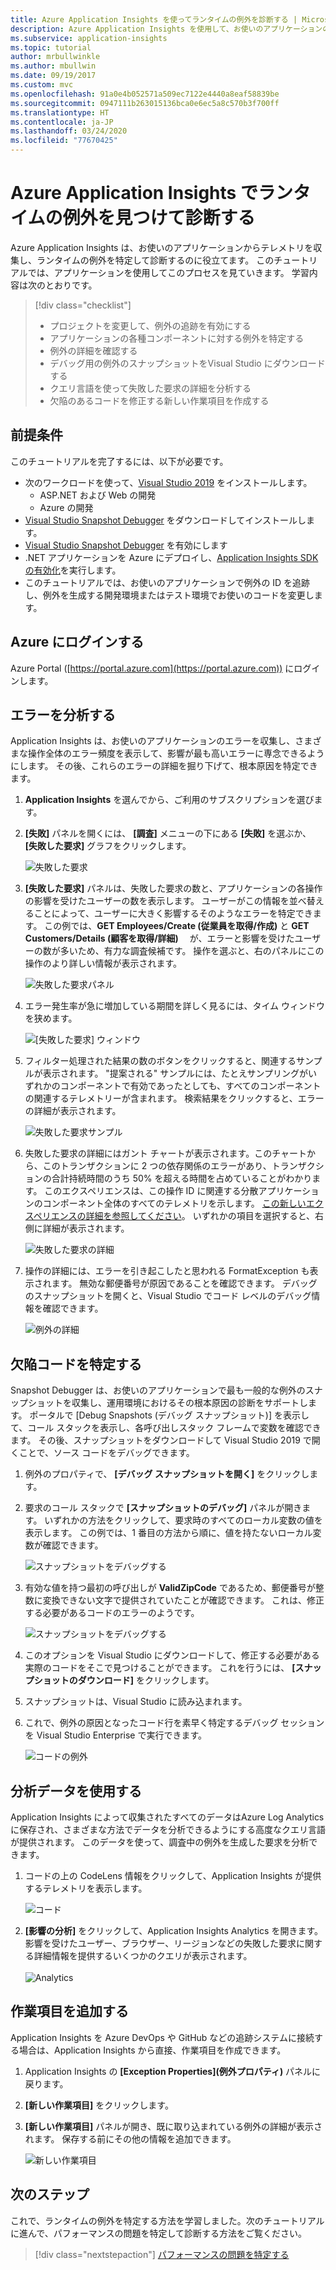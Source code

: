 ```yaml
---
title: Azure Application Insights を使ってランタイムの例外を診断する | Microsoft Docs
description: Azure Application Insights を使用して、お使いのアプリケーションのランタイムの例外を見つけて診断するチュートリアルです。
ms.subservice: application-insights
ms.topic: tutorial
author: mrbullwinkle
ms.author: mbullwin
ms.date: 09/19/2017
ms.custom: mvc
ms.openlocfilehash: 91a0e4b052571a509ec7122e4440a8eaf58839be
ms.sourcegitcommit: 0947111b263015136bca0e6ec5a8c570b3f700ff
ms.translationtype: HT
ms.contentlocale: ja-JP
ms.lasthandoff: 03/24/2020
ms.locfileid: "77670425"
---
```

# <a name="find-and-diagnose-run-time-exceptions-with-azure-application-insights"></a>Azure Application Insights でランタイムの例外を見つけて診断する

Azure Application Insights は、お使いのアプリケーションからテレメトリを収集し、ランタイムの例外を特定して診断するのに役立てます。  このチュートリアルでは、アプリケーションを使用してこのプロセスを見ていきます。  学習内容は次のとおりです。

> [!div class="checklist"]
> * プロジェクトを変更して、例外の追跡を有効にする
> * アプリケーションの各種コンポーネントに対する例外を特定する
> * 例外の詳細を確認する
> * デバッグ用の例外のスナップショットをVisual Studio にダウンロードする
> * クエリ言語を使って失敗した要求の詳細を分析する
> * 欠陥のあるコードを修正する新しい作業項目を作成する


## <a name="prerequisites"></a>前提条件

このチュートリアルを完了するには、以下が必要です。

- 次のワークロードを使って、[Visual Studio 2019](https://www.visualstudio.com/downloads/) をインストールします。
    - ASP.NET および Web の開発
    - Azure の開発
- [Visual Studio Snapshot Debugger](https://aka.ms/snapshotdebugger) をダウンロードしてインストールします。
- [Visual Studio Snapshot Debugger](https://docs.microsoft.com/azure/application-insights/app-insights-snapshot-debugger) を有効にします
- .NET アプリケーションを Azure にデプロイし、[Application Insights SDK の有効化](../../azure-monitor/app/asp-net.md)を実行します。 
- このチュートリアルでは、お使いのアプリケーションで例外の ID を追跡し、例外を生成する開発環境またはテスト環境でお使いのコードを変更します。 

## <a name="log-in-to-azure"></a>Azure にログインする
Azure Portal ([https://portal.azure.com](https://portal.azure.com)) にログインします。


## <a name="analyze-failures"></a>エラーを分析する
Application Insights は、お使いのアプリケーションのエラーを収集し、さまざまな操作全体のエラー頻度を表示して、影響が最も高いエラーに専念できるようにします。  その後、これらのエラーの詳細を掘り下げて、根本原因を特定できます。   

1. **Application Insights** を選んでから、ご利用のサブスクリプションを選びます。  
2. **[失敗]** パネルを開くには、 **[調査]** メニューの下にある **[失敗]** を選ぶか、 **[失敗した要求]** グラフをクリックします。

    ![失敗した要求](media/tutorial-runtime-exceptions/failed-requests.png)

3. **[失敗した要求]** パネルは、失敗した要求の数と、アプリケーションの各操作の影響を受けたユーザーの数を表示します。  ユーザーがこの情報を並べ替えることによって、ユーザーに大きく影響するそのようなエラーを特定できます。  この例では、**GET Employees/Create (従業員を取得/作成)**  と **GET Customers/Details (顧客を取得/詳細)** 　が、エラーと影響を受けたユーザーの数が多いため、有力な調査候補です。  操作を選ぶと、右のパネルにこの操作のより詳しい情報が表示されます。

    ![失敗した要求パネル](media/tutorial-runtime-exceptions/failed-requests-blade.png)

4. エラー発生率が急に増加している期間を詳しく見るには、タイム ウィンドウを狭めます。

    ![[失敗した要求] ウィンドウ](media/tutorial-runtime-exceptions/failed-requests-window.png)

5. フィルター処理された結果の数のボタンをクリックすると、関連するサンプルが表示されます。 "提案される" サンプルには、たとえサンプリングがいずれかのコンポーネントで有効であったとしても、すべてのコンポーネントの関連するテレメトリーが含まれます。 検索結果をクリックすると、エラーの詳細が表示されます。

    ![失敗した要求サンプル](media/tutorial-runtime-exceptions/failed-requests-search.png)

6. 失敗した要求の詳細にはガント チャートが表示されます。このチャートから、このトランザクションに 2 つの依存関係のエラーがあり、トランザクションの合計持続時間のうち 50% を超える時間を占めていることがわかります。 このエクスペリエンスは、この操作 ID に関連する分散アプリケーションのコンポーネント全体のすべてのテレメトリを示します。 [この新しいエクスペリエンスの詳細を参照してください](../../azure-monitor/app/transaction-diagnostics.md)。 いずれかの項目を選択すると、右側に詳細が表示されます。 

    ![失敗した要求の詳細](media/tutorial-runtime-exceptions/failed-request-details.png)

7. 操作の詳細には、エラーを引き起こしたと思われる FormatException も表示されます。  無効な郵便番号が原因であることを確認できます。 デバッグのスナップショットを開くと、Visual Studio でコード レベルのデバッグ情報を確認できます。

    ![例外の詳細](media/tutorial-runtime-exceptions/failed-requests-exception.png)

## <a name="identify-failing-code"></a>欠陥コードを特定する
Snapshot Debugger は、お使いのアプリケーションで最も一般的な例外のスナップショットを収集し、運用環境におけるその根本原因の診断をサポートします。  ポータルで [Debug Snapshots (デバッグ スナップショット)] を表示して、コール スタックを表示し、各呼び出しスタック フレームで変数を確認できます。 その後、スナップショットをダウンロードして Visual Studio 2019 で開くことで、ソース コードをデバッグできます。

1. 例外のプロパティで、 **[デバッグ スナップショットを開く]** をクリックします。
2. 要求のコール スタックで **[スナップショットのデバッグ]** パネルが開きます。  いずれかの方法をクリックして、要求時のすべてのローカル変数の値を表示します。  この例では、1 番目の方法から順に、値を持たないローカル変数が確認できます。

    ![スナップショットをデバッグする](media/tutorial-runtime-exceptions/debug-snapshot-01.png)

3. 有効な値を持つ最初の呼び出しが **ValidZipCode** であるため、郵便番号が整数に変換できない文字で提供されていたことが確認できます。  これは、修正する必要があるコードのエラーのようです。

    ![スナップショットをデバッグする](media/tutorial-runtime-exceptions/debug-snapshot-02.png)

4. このオプションを Visual Studio にダウンロードして、修正する必要がある実際のコードをそこで見つけることができます。 これを行うには、 **[スナップショットのダウンロード]** をクリックします。
5. スナップショットは、Visual Studio に読み込まれます。
6. これで、例外の原因となったコード行を素早く特定するデバッグ セッションを Visual Studio Enterprise で実行できます。

    ![コードの例外](media/tutorial-runtime-exceptions/exception-code.png)


## <a name="use-analytics-data"></a>分析データを使用する
Application Insights によって収集されたすべてのデータはAzure Log Analytics に保存され、さまざまな方法でデータを分析できるようにする高度なクエリ言語が提供されます。  このデータを使って、調査中の例外を生成した要求を分析できます。 

1. コードの上の CodeLens 情報をクリックして、Application Insights が提供するテレメトリを表示します。

    ![コード](media/tutorial-runtime-exceptions/codelens.png)

1. **[影響の分析]** をクリックして、Application Insights Analytics を開きます。  影響を受けたユーザー、ブラウザー、リージョンなどの失敗した要求に関する詳細情報を提供するいくつかのクエリが表示されます。<br><br>![Analytics](media/tutorial-runtime-exceptions/analytics.png)<br>

## <a name="add-work-item"></a>作業項目を追加する
Application Insights を Azure DevOps や GitHub などの追跡システムに接続する場合は、Application Insights から直接、作業項目を作成できます。

1. Application Insights の **[Exception Properties]\(例外プロパティ\)** パネルに戻ります。
2. **[新しい作業項目]** をクリックします。
3. **[新しい作業項目]** パネルが開き、既に取り込まれている例外の詳細が表示されます。  保存する前にその他の情報を追加できます。

    ![新しい作業項目](media/tutorial-runtime-exceptions/new-work-item.png)

## <a name="next-steps"></a>次のステップ
これで、ランタイムの例外を特定する方法を学習しました。次のチュートリアルに進んで、パフォーマンスの問題を特定して診断する方法をご覧ください。

> [!div class="nextstepaction"]
> [パフォーマンスの問題を特定する](../../azure-monitor/learn/tutorial-performance.md)
